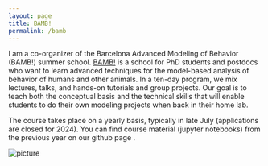 ```yaml
---
layout: page
title: BAMB!
permalink: /bamb
---
```


I am a co-organizer of the Barcelona Advanced Modeling of Behavior (BAMB!) summer school. [BAMB!](https://www.bambschool.org/) is a school for PhD students and postdocs who want to learn advanced techniques for the model-based analysis of behavior of humans and other animals. In a ten-day program, we mix lectures, talks, and hands-on tutorials and group projects. Our goal is to teach both the conceptual basis and the technical skills that will enable students to do their own modeling projects when back in their home lab.

The course takes place on a yearly basis, typically in late July (applications are closed for 2024). You can find course material (jupyter notebooks) from the previous year on our github page [<i class="fab fa-github"></i>](https://github.com/bambschool/BAMB2023/tree/main).

![picture](https://heikestein.github.io/assets/img/bamb.png)
